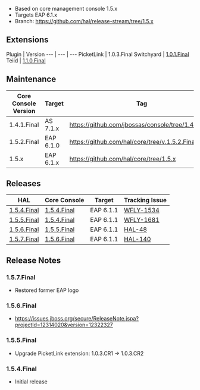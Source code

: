 * Based on core management console 1.5.x
* Targets EAP 6.1.x
* Branch: https://github.com/hal/release-stream/tree/1.5.x

## Extensions

Plugin | Version
--- | --- | ---
PicketLink | 1.0.3.Final
Switchyard | [1.0.1.Final](https://github.com/jboss-switchyard/console/tree/1.0.1.Final) 
Teiid | [1.1.0.Final](https://github.com/teiid/teiid-web-console/tree/teiid-console-parent-1.1.0.Final)

## Maintenance

Core Console Version | Target | Tag
--- | --- | ---
1.4.1.Final | AS 7.1.x | https://github.com/jbossas/console/tree/1.4.1.Final
1.5.2.Final | EAP 6.1.0 | https://github.com/hal/core/tree/v.1.5.2.Final
1.5.x | EAP 6.1.x | https://github.com/hal/core/tree/1.5.x

## Releases

HAL | Core Console | Target | Tracking Issue
--- | --- | --- | ---
[1.5.4.Final](https://github.com/hal/release-stream/tree/1.5.4.Final) | [1.5.4.Final](https://github.com/hal/core/tree/1.5.4.Final) | EAP 6.1.1 | [WFLY-1534](https://issues.jboss.org/browse/WFLY-1534)
[1.5.5.Final](https://github.com/hal/release-stream/tree/1.5.5.Final) | [1.5.4.Final](https://github.com/hal/core/tree/1.5.4.Final) | EAP 6.1.1 | [WFLY-1681](https://issues.jboss.org/browse/WFLY-1681)
[1.5.6.Final](https://github.com/hal/release-stream/tree/1.5.6.Final) | [1.5.5.Final](https://github.com/hal/core/tree/1.5.5.Final) | EAP 6.1.1 | [HAL-48](https://issues.jboss.org/browse/HAL-48)
[1.5.7.Final](https://github.com/hal/release-stream/tree/1.5.7.Final) | [1.5.6.Final](https://github.com/hal/core/tree/1.5.6.Final) | EAP 6.1.1 | [HAL-140](https://issues.jboss.org/browse/HAL-140)

## Release Notes

### 1.5.7.Final
- Restored former EAP logo

### 1.5.6.Final
- https://issues.jboss.org/secure/ReleaseNote.jspa?projectId=12314020&version=12322327

### 1.5.5.Final
- Upgrade PicketLink extension: 1.0.3.CR1 &rarr; 1.0.3.CR2

### 1.5.4.Final
- Initial release

